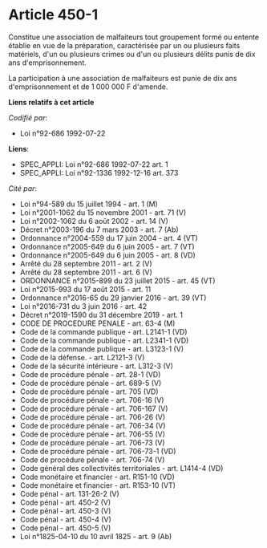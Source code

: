 # Article 450-1

Constitue une association de malfaiteurs tout groupement formé ou entente établie en vue de la préparation, caractérisée par
un ou plusieurs faits matériels, d'un ou plusieurs crimes ou d'un ou plusieurs délits punis de dix ans d'emprisonnement.

La participation à une association de malfaiteurs est punie de dix ans d'emprisonnement et de 1 000 000 F d'amende.

**Liens relatifs à cet article**

_Codifié par_:

  - Loi n°92-686 1992-07-22

**Liens**:

  - SPEC_APPLI: Loi n°92-686 1992-07-22 art. 1
  - SPEC_APPLI: Loi n°92-1336 1992-12-16 art. 373

_Cité par_:

  - Loi n°94-589 du 15 juillet 1994 - art. 1 (M)
  - Loi n°2001-1062 du 15 novembre 2001 - art. 71 (V)
  - Loi n°2002-1062 du 6 août 2002 - art. 14 (V)
  - Décret n°2003-196 du 7 mars 2003 - art. 7 (Ab)
  - Ordonnance n°2004-559 du 17 juin 2004 - art. 4 (VT)
  - Ordonnance n°2005-649 du 6 juin 2005 - art. 7 (VT)
  - Ordonnance n°2005-649 du 6 juin 2005 - art. 8 (VD)
  - Arrêté du 28 septembre 2011 - art. 2 (V)
  - Arrêté du 28 septembre 2011 - art. 6 (V)
  - ORDONNANCE n°2015-899 du 23 juillet 2015 - art. 45 (VT)
  - Loi n°2015-993 du 17 août 2015 - art. 11
  - Ordonnance n°2016-65 du 29 janvier 2016 - art. 39 (VT)
  - Loi n°2016-731 du 3 juin 2016 - art. 42
  - Décret n°2019-1590 du 31 décembre 2019 - art. 1
  - CODE DE PROCEDURE PENALE - art. 63-4 (M)
  - Code de la commande publique - art. L2141-1 (VD)
  - Code de la commande publique - art. L2341-1 (VD)
  - Code de la commande publique - art. L3123-1 (V)
  - Code de la défense. - art. L2121-3 (V)
  - Code de la sécurité intérieure - art. L312-3 (V)
  - Code de procédure pénale - art. 28-1 (VD)
  - Code de procédure pénale - art. 689-5 (V)
  - Code de procédure pénale - art. 705 (VD)
  - Code de procédure pénale - art. 706-16 (V)
  - Code de procédure pénale - art. 706-167 (V)
  - Code de procédure pénale - art. 706-26 (V)
  - Code de procédure pénale - art. 706-34 (V)
  - Code de procédure pénale - art. 706-55 (V)
  - Code de procédure pénale - art. 706-73 (V)
  - Code de procédure pénale - art. 706-73-1 (VD)
  - Code de procédure pénale - art. 706-74 (V)
  - Code général des collectivités territoriales - art. L1414-4 (VD)
  - Code monétaire et financier - art. R151-10 (VD)
  - Code monétaire et financier - art. R153-10 (VT)
  - Code pénal - art. 131-26-2 (V)
  - Code pénal - art. 450-2 (V)
  - Code pénal - art. 450-3 (V)
  - Code pénal - art. 450-4 (V)
  - Code pénal - art. 450-5 (V)
  - Loi n°1825-04-10 du 10 avril 1825 - art. 9 (Ab)
